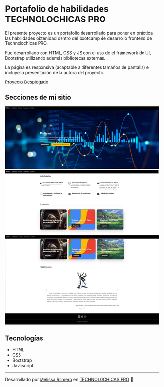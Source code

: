 # Portafolio de habilidades TECHNOLOCHICAS PRO

El presente proyecto es un portafolio desarrollado para poner en práctica las habilidades obtenidad dentro del bootcamp de desarrollo frontend de Technolochicas PRO.

Fue desarrollado con HTML, CSS y JS con el uso de el framework de UI, Bootstrap utilizando además bibliotecas externas.

La página es responsiva (adaptable a diferentes tamaños de pantalla) e incluye la presentación de la autora del proyecto.

[Proyecto Desplegado](https://portafolio-a7iukwx7o-melissa-romeros-projects.vercel.app)

## Secciones de mi sitio 
![Presentación](/Portafolio/ver1.png)
![Proyectos](/Portafolio/ver2.png)
![Testimonios](/Portafolio/ver3.png)


## Tecnologías 

* HTML
* CSS
* Bootstrap
* Javascript

---

Desarrollado por [Melissa Romero](https://www.linkedin.com/in/karla-melissa-romero-benitez-123679295/) en [TECHNOLOCHICAS PRO](https://tecnolochicas.mx) 🍎